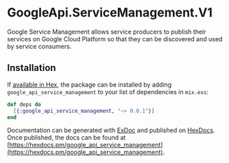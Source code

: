 # GoogleApi.ServiceManagement.V1

Google Service Management allows service producers to publish their services on Google Cloud Platform so that they can be discovered and used by service consumers.

## Installation

If [available in Hex](https://hex.pm/docs/publish), the package can be installed
by adding `google_api_service_management` to your list of dependencies in `mix.exs`:

```elixir
def deps do
  [{:google_api_service_management, "~> 0.0.1"}]
end
```

Documentation can be generated with [ExDoc](https://github.com/elixir-lang/ex_doc)
and published on [HexDocs](https://hexdocs.pm). Once published, the docs can
be found at [https://hexdocs.pm/google_api_service_management](https://hexdocs.pm/google_api_service_management).
